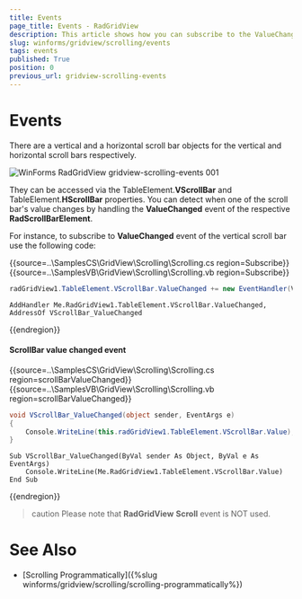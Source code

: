 ```yaml
---
title: Events
page_title: Events - RadGridView
description: This article shows how you can subscribe to the ValueChanged event of the vertical scrollbar.
slug: winforms/gridview/scrolling/events
tags: events
published: True
position: 0
previous_url: gridview-scrolling-events
---
```


# Events

There are a vertical and a horizontal scroll bar objects for the vertical and horizontal scroll bars respectively. 

![WinForms RadGridView gridview-scrolling-events 001](images/gridview-scrolling-events001.png)

They can be accessed via the TableElement.**VScrollBar** and TableElement.**HScrollBar** properties. You can detect when one of the scroll bar's value changes by handling the **ValueChanged** event of the respective **RadScrollBarElement**.

For instance, to subscribe to **ValueChanged** event of the vertical scroll bar use the following code:

{{source=..\SamplesCS\GridView\Scrolling\Scrolling.cs region=Subscribe}} 
{{source=..\SamplesVB\GridView\Scrolling\Scrolling.vb region=Subscribe}} 

````C#
radGridView1.TableElement.VScrollBar.ValueChanged += new EventHandler(VScrollBar_ValueChanged);

````
````VB.NET
AddHandler Me.RadGridView1.TableElement.VScrollBar.ValueChanged, AddressOf VScrollBar_ValueChanged

````

{{endregion}} 


#### ScrollBar value changed event

{{source=..\SamplesCS\GridView\Scrolling\Scrolling.cs region=scrollBarValueChanged}} 
{{source=..\SamplesVB\GridView\Scrolling\Scrolling.vb region=scrollBarValueChanged}} 

````C#
void VScrollBar_ValueChanged(object sender, EventArgs e)
{
    Console.WriteLine(this.radGridView1.TableElement.VScrollBar.Value);
}

````
````VB.NET
Sub VScrollBar_ValueChanged(ByVal sender As Object, ByVal e As EventArgs)
    Console.WriteLine(Me.RadGridView1.TableElement.VScrollBar.Value)
End Sub

````

{{endregion}} 

>caution Please note that **RadGridView** **Scroll** event is NOT used.
>

# See Also
* [Scrolling Programmatically]({%slug winforms/gridview/scrolling/scrolling-programmatically%})

